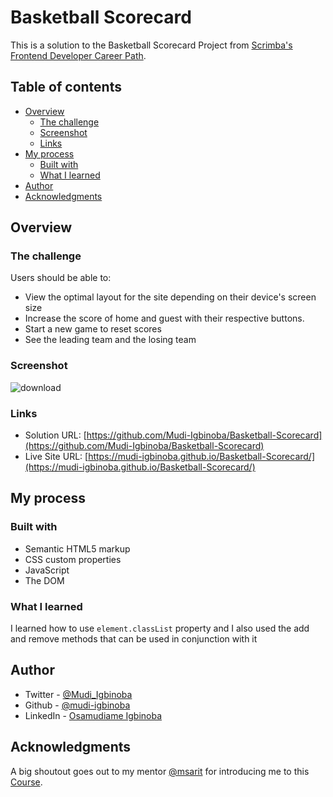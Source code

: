 # Basketball Scorecard

This is a solution to the Basketball Scorecard Project from [Scrimba's Frontend Developer Career Path](https://scrimba.com/learn/frontend).

## Table of contents

- [Overview](#overview)
  - [The challenge](#the-challenge)
  - [Screenshot](#screenshot)
  - [Links](#links)
- [My process](#my-process)
  - [Built with](#built-with)
  - [What I learned](#what-i-learned)
- [Author](#author)
- [Acknowledgments](#acknowledgments)

## Overview

### The challenge

Users should be able to:

- View the optimal layout for the site depending on their device's screen size
- Increase the score of home and guest with their respective buttons.
- Start a new game to reset scores
- See the leading team and the losing team

### Screenshot
![download](https://user-images.githubusercontent.com/65790714/173229682-041b455e-867f-4ae2-acba-54e4c3140058.jpg)


### Links

- Solution URL: [https://github.com/Mudi-Igbinoba/Basketball-Scorecard](https://github.com/Mudi-Igbinoba/Basketball-Scorecard)
- Live Site URL: [https://mudi-igbinoba.github.io/Basketball-Scorecard/](https://mudi-igbinoba.github.io/Basketball-Scorecard/)

## My process

### Built with

- Semantic HTML5 markup
- CSS custom properties
- JavaScript
- The DOM

### What I learned

I learned how to use ``` element.classList ``` property and I also used the add and remove methods that can be used in conjunction with it

## Author

- Twitter - [@Mudi_Igbinoba](https://www.twitter.com/mudi_igbinoba)
- Github - [@mudi-igbinoba](https://github.com/mudi-igbinoba)
- LinkedIn - [Osamudiame Igbinoba](https://www.linkedin.com/in/osamudiame-igbinoba/)

## Acknowledgments
A big shoutout goes out to my mentor [@msarit](https://github.com/msarit) for introducing me to this [Course](https://scrimba.com/learn/frontend).


